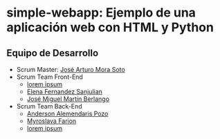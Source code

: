 # simple-webapp: Ejemplo de una aplicación web con HTML y Python

## Equipo de Desarrollo

* Scrum Master: [José Arturo Mora Soto](https://github.com/jarturomora)
* Scrum Team Front-End
  * [lorem ipsum](#)
  * [Elena Fernandez Sanjulian](https://github.com/elena992)
  * [José Miguel Martín Berlango](#)
* Scrum Team Back-End
  * [Anderson Alemendaris Pozo ](https://github.com/AndersonVinicio)  
  * [Myroslava Farion](https://github.com/MyroslavaF)
  * [lorem ipsum](#)
